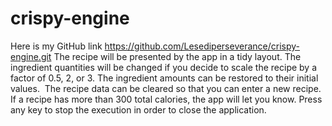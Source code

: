 # crispy-engine
Here is my GitHub link https://github.com/Lesediperseverance/crispy-engine.git
The recipe will be presented by the app in a tidy layout.
The ingredient quantities will be changed if you decide to scale the recipe by a factor of 0.5, 2, or 3.
The ingredient amounts can be restored to their initial values.
 The recipe data can be cleared so that you can enter a new recipe.
If a recipe has more than 300 total calories, the app will let you know.
Press any key to stop the execution in order to close the application.
